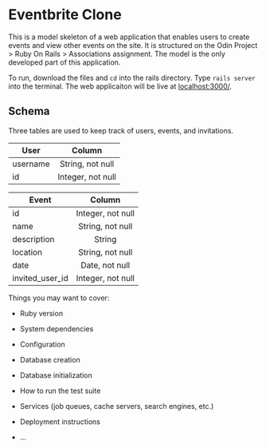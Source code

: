 # Eventbrite Clone

This is a model skeleton of a web application that enables users to create events and view other events on the site. It is structured on the Odin Project > Ruby On Rails > Associations assignment. The model is the only developed part of this application.

To run, download the files and ```cd``` into the rails directory. Type ```rails server``` into the terminal. The web applicaiton will be live at [localhost:3000/](localhost:3000/).

## Schema
Three tables are used to keep track of users, events, and invitations.

| User          | Column           |
| ------------- |:----------------:|
| username      | String, not null |
| id            | Integer, not null|

| Event          | Column           |
| -------------- |:----------------:|
| id             | Integer, not null|
| name           | String, not null |
| description    | String           |
| location       | String, not null |
| date           | Date, not null   |
| invited_user_id| Integer, not null|


Things you may want to cover:

* Ruby version

* System dependencies

* Configuration

* Database creation

* Database initialization

* How to run the test suite

* Services (job queues, cache servers, search engines, etc.)

* Deployment instructions

* ...
